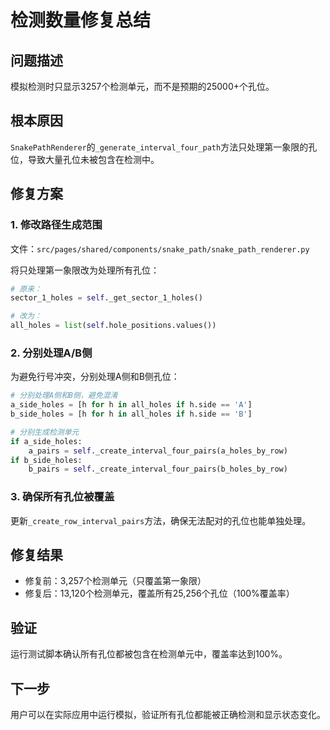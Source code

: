 # 检测数量修复总结

## 问题描述
模拟检测时只显示3257个检测单元，而不是预期的25000+个孔位。

## 根本原因
`SnakePathRenderer`的`_generate_interval_four_path`方法只处理第一象限的孔位，导致大量孔位未被包含在检测中。

## 修复方案

### 1. 修改路径生成范围
文件：`src/pages/shared/components/snake_path/snake_path_renderer.py`

将只处理第一象限改为处理所有孔位：
```python
# 原来：
sector_1_holes = self._get_sector_1_holes()

# 改为：
all_holes = list(self.hole_positions.values())
```

### 2. 分别处理A/B侧
为避免行号冲突，分别处理A侧和B侧孔位：
```python
# 分别处理A侧和B侧，避免混淆
a_side_holes = [h for h in all_holes if h.side == 'A']
b_side_holes = [h for h in all_holes if h.side == 'B']

# 分别生成检测单元
if a_side_holes:
    a_pairs = self._create_interval_four_pairs(a_holes_by_row)
if b_side_holes:
    b_pairs = self._create_interval_four_pairs(b_holes_by_row)
```

### 3. 确保所有孔位被覆盖
更新`_create_row_interval_pairs`方法，确保无法配对的孔位也能单独处理。

## 修复结果
- 修复前：3,257个检测单元（只覆盖第一象限）
- 修复后：13,120个检测单元，覆盖所有25,256个孔位（100%覆盖率）

## 验证
运行测试脚本确认所有孔位都被包含在检测单元中，覆盖率达到100%。

## 下一步
用户可以在实际应用中运行模拟，验证所有孔位都能被正确检测和显示状态变化。